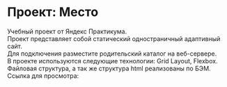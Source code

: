 # Проект: Место

Учебный проект от Яндекс Практикума.  
Проект представляет собой статический одностраничный адаптивный сайт.  
Для подключения разместите родительский каталог на веб-сервере.  
В проекте используются следующие технологии: Grid Layout, Flexbox.  
Файловая структура, а так же структура html реализованы по БЭМ.  
Ссылка для просмотра: 
